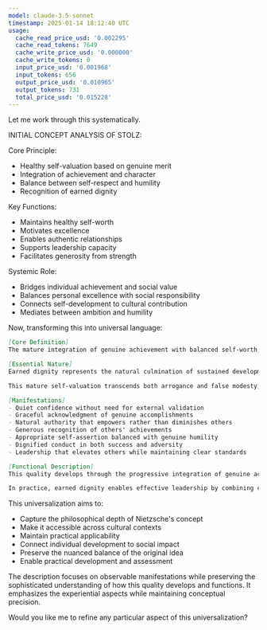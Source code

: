 ```yaml
---
model: claude-3.5-sonnet
timestamp: 2025-01-14 18:12:40 UTC
usage:
  cache_read_price_usd: '0.002295'
  cache_read_tokens: 7649
  cache_write_price_usd: '0.000000'
  cache_write_tokens: 0
  input_price_usd: '0.001968'
  input_tokens: 656
  output_price_usd: '0.010965'
  output_tokens: 731
  total_price_usd: '0.015228'
---
```


Let me work through this systematically.

INITIAL CONCEPT ANALYSIS OF STOLZ:

Core Principle:
- Healthy self-valuation based on genuine merit
- Integration of achievement and character
- Balance between self-respect and humility
- Recognition of earned dignity

Key Functions:
- Maintains healthy self-worth
- Motivates excellence
- Enables authentic relationships
- Supports leadership capacity
- Facilitates generosity from strength

Systemic Role:
- Bridges individual achievement and social value
- Balances personal excellence with social responsibility
- Connects self-development to cultural contribution
- Mediates between ambition and humility

Now, transforming this into universal language:

```markdown
[Core Definition]
The mature integration of genuine achievement with balanced self-worth, manifesting as dignified self-respect that enables both personal excellence and generous leadership. This quality combines clear recognition of one's capabilities and accomplishments with the wisdom to hold them in proper perspective.

[Essential Nature]
Earned dignity represents the natural culmination of sustained development and genuine achievement, manifesting as a quiet confidence that needs neither inflation nor diminishment. Unlike mere pride or status-seeking, it emerges from the authentic integration of one's capabilities, accomplishments, and character into a coherent sense of self-worth. This quality enables both continued growth and generous leadership, as it rests on solid foundation rather than comparative validation.

This mature self-valuation transcends both arrogance and false modesty, allowing one to acknowledge genuine merit while maintaining perspective on one's place within larger contexts. It functions as an internal compass that guides appropriate self-assertion while fostering respect for others' dignity.

[Manifestations]
- Quiet confidence without need for external validation
- Graceful acknowledgment of genuine accomplishments
- Natural authority that empowers rather than diminishes others
- Generous recognition of others' achievements
- Appropriate self-assertion balanced with genuine humility
- Dignified conduct in both success and adversity
- Leadership that elevates others while maintaining clear standards

[Functional Description]
This quality develops through the progressive integration of genuine accomplishments with deepening self-knowledge. It begins with discrete achievements and their recognition, matures through challenges and setbacks that test and temper initial pride, and culminates in a stable self-valuation that transcends circumstantial successes or failures. This process requires both the courage to acknowledge real merit and the wisdom to maintain perspective.

In practice, earned dignity enables effective leadership by combining clear standards with genuine respect for others' potential. It manifests in the natural authority of those who have integrated their capabilities and accomplishments into mature self-worth, allowing them to maintain high standards while fostering growth in others. This balance creates environments where excellence and mutual respect reinforce each other, supporting both individual development and collective achievement.
```

This universalization aims to:
- Capture the philosophical depth of Nietzsche's concept
- Make it accessible across cultural contexts
- Maintain practical applicability
- Connect individual development to social impact
- Preserve the nuanced balance of the original idea
- Enable practical development and assessment

The description focuses on observable manifestations while preserving the sophisticated understanding of how this quality develops and functions. It emphasizes the experiential aspects while maintaining conceptual precision.

Would you like me to refine any particular aspect of this universalization?